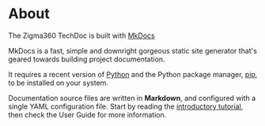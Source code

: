 # About

The Zigma360 TechDoc is built with [MkDocs](https://www.mkdocs.org)

MkDocs is a fast, simple and downright gorgeous static site generator that's geared towards building project documentation.

It requires a recent version of [Python](https://www.python.org/) and the Python package manager, [pip](https://pip.readthedocs.io/en/stable/installing/), to be installed on your system.

Documentation source files are written in **Markdown**, and configured with a single YAML configuration file. Start by reading the [introductory tutorial](getting-started.md), then check the User Guide for more information.